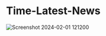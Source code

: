 # Time-Latest-News

![Screenshot 2024-02-01 121200](https://github.com/Roodraps/Time-Latest-News/assets/113835698/49dfc077-5a02-465c-98bb-ba9b903a61a5)
